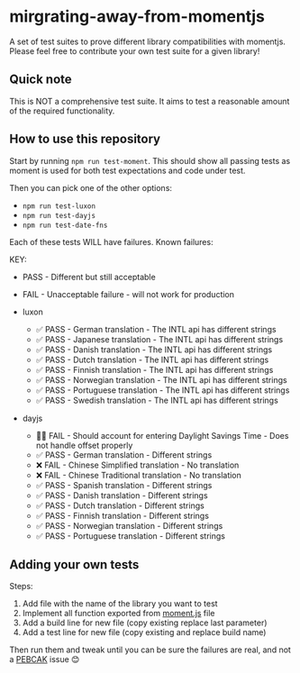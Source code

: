 # mirgrating-away-from-momentjs

A set of test suites to prove different library compatibilities with momentjs. Please feel free to contribute your own test suite for a given library!

## Quick note

This is NOT a comprehensive test suite. It aims to test a reasonable amount of the required functionality.

## How to use this repository

Start by running `npm run test-moment`. This should show all passing tests as moment is used for both test expectations and code under test.

Then you can pick one of the other options:

- `npm run test-luxon`
- `npm run test-dayjs`
- `npm run test-date-fns`

Each of these tests WILL have failures. Known failures:

KEY:
- PASS - Different but still acceptable
- FAIL - Unacceptable failure - will not work for production

- luxon
  - ✅ PASS - German translation - The INTL api has different strings
  - ✅ PASS - Japanese translation - The INTL api has different strings
  - ✅ PASS - Danish translation - The INTL api has different strings
  - ✅ PASS - Dutch translation - The INTL api has different strings
  - ✅ PASS - Finnish translation - The INTL api has different strings
  - ✅ PASS - Norwegian translation - The INTL api has different strings
  - ✅ PASS - Portuguese translation - The INTL api has different strings
  - ✅ PASS - Swedish translation - The INTL api has different strings
- dayjs
  - 🚨❌ FAIL - Should account for entering Daylight Savings Time - Does not handle offset properly
  - ✅ PASS - German translation - Different strings
  - ❌ FAIL - Chinese Simplified translation - No translation
  - ❌ FAIL - Chinese Traditional translation - No translation
  - ✅ PASS - Spanish translation - Different strings
  - ✅ PASS - Danish translation - Different strings
  - ✅ PASS - Dutch translation - Different strings
  - ✅ PASS - Finnish translation - Different strings
  - ✅ PASS - Norwegian translation - Different strings
  - ✅ PASS - Portuguese translation - Different strings

## Adding your own tests

Steps:
1. Add file with the name of the library you want to test
1. Implement all function exported from [moment.js](moment.js) file
1. Add a build line for new file (copy existing replace last parameter)
1. Add a test line for new file (copy existing and replace build name)

Then run them and tweak until you can be sure the failures are real, and not a [PEBCAK](https://en.wiktionary.org/wiki/PEBCAK) issue 😊